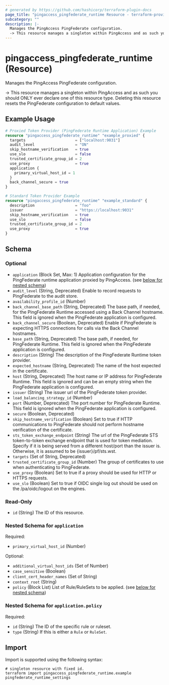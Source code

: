 ```yaml
---
# generated by https://github.com/hashicorp/terraform-plugin-docs
page_title: "pingaccess_pingfederate_runtime Resource - terraform-provider-pingaccess"
subcategory: ""
description: |-
  Manages the PingAccess PingFederate configuration.
  -> This resource manages a singleton within PingAccess and as such you should ONLY ever declare one of this resource type. Deleting this resource resets the PingFederate configuration to default values.
---
```


# pingaccess_pingfederate_runtime (Resource)

Manages the PingAccess PingFederate configuration.

-> This resource manages a singleton within PingAccess and as such you should ONLY ever declare one of this resource type. Deleting this resource resets the PingFederate configuration to default values.

## Example Usage

```terraform
# Proxied Token Provider (PingFederate Runtime Application) Example
resource "pingaccess_pingfederate_runtime" "example_proxied" {
  targets                      = ["localhost:9031"]
  audit_level                  = "ON"
  skip_hostname_verification   = true
  use_slo                      = false
  trusted_certificate_group_id = 2
  use_proxy                    = true
  application {
    primary_virtual_host_id = 1
  }
  back_channel_secure = true
}

# Standard Token Provider Example
resource "pingaccess_pingfederate_runtime" "example_standard" {
  description                  = "foo"
  issuer                       = "https://localhost:9031"
  skip_hostname_verification   = true
  use_slo                      = false
  trusted_certificate_group_id = 2
  use_proxy                    = true
}
```

<!-- schema generated by tfplugindocs -->
## Schema

### Optional

- `application` (Block Set, Max: 1) Application configuration for the PingFederate runtime application proxied by PingAccess. (see [below for nested schema](#nestedblock--application))
- `audit_level` (String, Deprecated) Enable to record requests to PingFederate to the audit store.
- `availability_profile_id` (Number)
- `back_channel_base_path` (String, Deprecated) The base path, if needed, for the PingFederate Runtime accessed using a Back Channel hostname. This field is ignored when the PingFederate application is configured.
- `back_channel_secure` (Boolean, Deprecated) Enable if PingFederate is expecting HTTPS connections for calls via the Back Channel hostnames.
- `base_path` (String, Deprecated) The base path, if needed, for PingFederate Runtime. This field is ignored when the PingFederate application is configured.
- `description` (String) The description of the PingFederate Runtime token provider.
- `expected_hostname` (String, Deprecated) The name of the host expected in the certificate.
- `host` (String, Deprecated) The host name or IP address for PingFederate Runtime. This field is ignored and can be an empty string when the PingFederate application is configured.
- `issuer` (String) The issuer url of the PingFederate token provider.
- `load_balancing_strategy_id` (Number)
- `port` (Number, Deprecated) The port number for PingFederate Runtime. This field is ignored when the PingFederate application is configured.
- `secure` (Boolean, Deprecated)
- `skip_hostname_verification` (Boolean) Set to true if HTTP communications to PingFederate should not perform hostname verification of the certificate.
- `sts_token_exchange_endpoint` (String) The url of the PingFederate STS token-to-token exchange endpoint that is used for token mediation. Specify if it is being served from a different host/port than the issuer is. Otherwise, it is assumed to be {issuer}/pf/sts.wst.
- `targets` (Set of String, Deprecated)
- `trusted_certificate_group_id` (Number) The group of certificates to use when authenticating to PingFederate.
- `use_proxy` (Boolean) Set to true if a proxy should be used for HTTP or HTTPS requests.
- `use_slo` (Boolean) Set to true if OIDC single log out should be used on the /pa/oidc/logout on the engines.

### Read-Only

- `id` (String) The ID of this resource.

<a id="nestedblock--application"></a>
### Nested Schema for `application`

Required:

- `primary_virtual_host_id` (Number)

Optional:

- `additional_virtual_host_ids` (Set of Number)
- `case_sensitive` (Boolean)
- `client_cert_header_names` (Set of String)
- `context_root` (String)
- `policy` (Block List) List of Rule/RuleSets to be applied. (see [below for nested schema](#nestedblock--application--policy))

<a id="nestedblock--application--policy"></a>
### Nested Schema for `application.policy`

Required:

- `id` (String) The ID of the specific rule or ruleset.
- `type` (String) If this is either a `Rule` or `RuleSet`.

## Import

Import is supported using the following syntax:

```shell
# singleton resource with fixed id.
terraform import pingaccess_pingfederate_runtime.example pingfederate_runtime_settings
```
